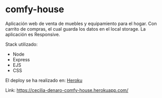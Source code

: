 # comfy-house

Aplicación web de venta de muebles y equipamiento para el hogar. Con carrito de compras, el cual guarda los datos en el local storage.
La aplicación es Responsive.

Stack utilizado:
* Node
* Express
* EJS
* CSS

El deploy se ha realizado en: [Heroku](https://www.heroku.com/)

Link: https://cecilia-denaro-comfy-house.herokuapp.com/
